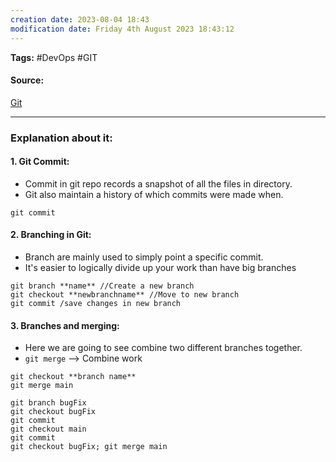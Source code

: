 ```yaml
---
creation date: 2023-08-04 18:43
modification date: Friday 4th August 2023 18:43:12
---
```


**Tags:** #DevOps #GIT 

#### Source:
[Git](https://learngitbranching.js.org/)

--------------------------------------

### Explanation about it:


#### 1. Git Commit:
 * Commit in git repo records a snapshot of all the files in directory.
 * Git also maintain a history of which commits were made when.
```
git commit
```

#### 2. Branching in Git:
 * Branch are mainly used to simply point a specific commit.
 * It's easier to logically divide up your work than have big branches
```
git branch **name** //Create a new branch
git checkout **newbranchname** //Move to new branch
git commit /save changes in new branch
```

#### 3. Branches and merging:
 * Here we are going to see combine two different branches together.
 * `git merge` --> Combine work
```
git checkout **branch name**
git merge main
```

```
git branch bugFix
git checkout bugFix
git commit
git checkout main
git commit
git checkout bugFix; git merge main
```